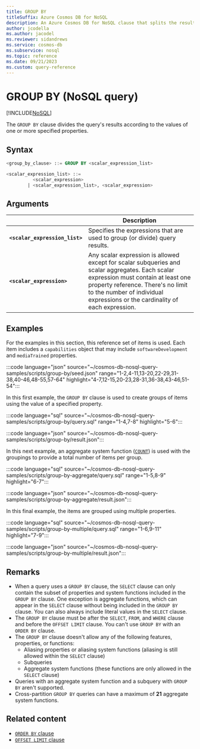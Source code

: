 ```yaml
---
title: GROUP BY
titleSuffix: Azure Cosmos DB for NoSQL
description: An Azure Cosmos DB for NoSQL clause that splits the results according to specified properties.
author: jcodella
ms.author: jacodel
ms.reviewer: sidandrews
ms.service: cosmos-db
ms.subservice: nosql
ms.topic: reference
ms.date: 09/21/2023
ms.custom: query-reference
---
```


# GROUP BY (NoSQL query)

[!INCLUDE[NoSQL](../../includes/appliesto-nosql.md)]

The ``GROUP BY`` clause divides the query's results according to the values of one or more specified properties.

## Syntax

```sql  
<group_by_clause> ::= GROUP BY <scalar_expression_list>

<scalar_expression_list> ::=
          <scalar_expression>
        | <scalar_expression_list>, <scalar_expression>
```  

## Arguments

| | Description |
| --- | --- |
| **``<scalar_expression_list>``** | Specifies the expressions that are used to group (or divide) query results. |
| **``<scalar_expression>``** | Any scalar expression is allowed except for scalar subqueries and scalar aggregates. Each scalar expression must contain at least one property reference. There's no limit to the number of individual expressions or the cardinality of each expression. |

## Examples

For the examples in this section, this reference set of items is used. Each item includes a ``capabilities`` object that may include ``softwareDevelopment`` and ``mediaTrained`` properties.

:::code language="json" source="~/cosmos-db-nosql-query-samples/scripts/group-by/seed.json" range="1-2,4-11,13-20,22-29,31-38,40-46,48-55,57-64" highlight="4-7,12-15,20-23,28-31,36-38,43-46,51-54":::

In this first example, the ``GROUP BY`` clause is used to create groups of items using the value of a specified property.

:::code language="sql" source="~/cosmos-db-nosql-query-samples/scripts/group-by/query.sql" range="1-4,7-8" highlight="5-6":::

:::code language="json" source="~/cosmos-db-nosql-query-samples/scripts/group-by/result.json":::

In this next example, an aggregate system function ([``COUNT``](count.md)) is used with the groupings to provide a total number of items per group.

:::code language="sql" source="~/cosmos-db-nosql-query-samples/scripts/group-by-aggregate/query.sql" range="1-5,8-9" highlight="6-7":::

:::code language="json" source="~/cosmos-db-nosql-query-samples/scripts/group-by-aggregate/result.json":::

In this final example, the items are grouped using multiple properties.

:::code language="sql" source="~/cosmos-db-nosql-query-samples/scripts/group-by-multiple/query.sql" range="1-6,9-11" highlight="7-9":::

:::code language="json" source="~/cosmos-db-nosql-query-samples/scripts/group-by-multiple/result.json":::

## Remarks

- When a query uses a ``GROUP BY`` clause, the ``SELECT`` clause can only contain the subset of properties and system functions included in the ``GROUP BY`` clause. One exception is aggregate functions, which can appear in the ``SELECT`` clause without being included in the ``GROUP BY`` clause. You can also always include literal values in the ``SELECT`` clause.
- The ``GROUP BY`` clause must be after the ``SELECT``, ``FROM``, and ``WHERE`` clause and before the ``OFFSET LIMIT`` clause. You can't use ``GROUP BY`` with an ``ORDER BY`` clause.
- The ``GROUP BY`` clause doesn't allow any of the following features, properties, or functions:
  - Aliasing properties or aliasing system functions (aliasing is still allowed within the ``SELECT`` clause)
  - Subqueries
  - Aggregate system functions (these functions are only allowed in the ``SELECT`` clause)
- Queries with an aggregate system function and a subquery with ``GROUP BY`` aren't supported.
- Cross-partition ``GROUP BY`` queries can have a maximum of **21** aggregate system functions.

## Related content

- [``ORDER BY`` clause](order-by.md)
- [``OFFSET LIMIT`` clause](offset-limit.md)

